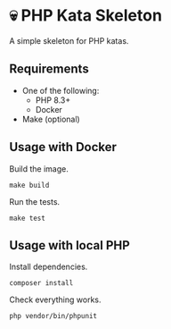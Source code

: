 # 💀 PHP Kata Skeleton

A simple skeleton for PHP katas.

## Requirements
- One of the following:
  - PHP 8.3+
  - Docker
- Make (optional)

## Usage with Docker

Build the image.

```shell
make build
```

Run the tests.

```shell
make test
```

## Usage with local PHP

Install dependencies.

```shell
composer install
```

Check everything works.

```shell
php vendor/bin/phpunit
```
